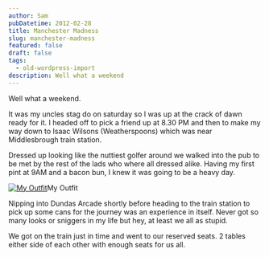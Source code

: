 ```yaml
---
author: Sam
pubDatetime: 2012-02-28
title: Manchester Madness
slug: manchester-madness
featured: false
draft: false
tags:
  - old-wordpress-import
description: Well what a weekend
---
```


Well what a weekend. 

It was my uncles stag do on saturday so I was up at the crack of dawn ready for it. I headed off to pick a friend up at 8.30 PM and then to make my way down to Isaac Wilsons (Weatherspoons) which was near Middlesbrough train station.

Dressed up looking like the nuttiest golfer around we walked into the pub to be met by the rest of the lads who where all dressed alike. Having my first pint at 9AM and a bacon bun, I knew it was going to be a heavy day. 

[![My Outfit](https://blog.bonxy.net/wp-content/uploads/2012/02/Middlesbrough-20120225-001361.jpg)](https://blog.bonxy.net/wp-content/uploads/2012/02/Middlesbrough-20120225-001361.jpg)My Outfit

Nipping into Dundas Arcade shortly before heading to the train station to pick up some cans for the journey was an experience in itself.  Never got so many looks or sniggers in my life but hey, at least we all as stupid. 

We got on the train just in time and went to our reserved seats. 2 tables either side of each other with enough seats for us all.